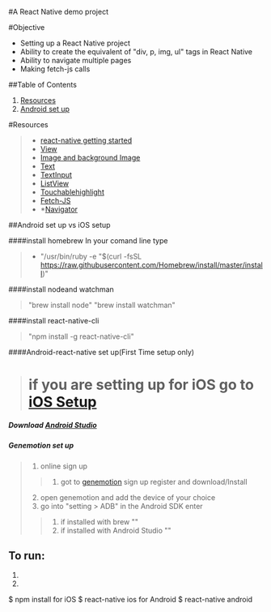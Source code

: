 #A React Native demo project

#Objective
* Setting up a React Native project
* Ability to create the equivalent of "div, p, img, ul" tags in React Native
* Ability to navigate multiple pages
* Making fetch-js calls

##Table of Contents
1. [Resources](file:///var/folders/th/mrq9wqts2zv2dvj9rlzh2xrr0000gp/T/43.html#resources)
2. [Android set up](file:///var/folders/th/mrq9wqts2zv2dvj9rlzh2xrr0000gp/T/43.html#android-set-up)


#Resources
>* [react-native getting started](https://facebook.github.io/react-native/docs/getting-started.html)
>* [View](https://facebook.github.io/react-native/docs/view.html)
>* [Image and background Image](https://facebook.github.io/react-native/docs/image.html)
>* [Text](https://facebook.github.io/react-native/docs/text.html)
>* [TextInput](https://facebook.github.io/react-native/docs/textinput.html)
>* [ListView](https://facebook.github.io/react-native/docs/using-a-listview.html)
>* [Touchablehighlight](https://facebook.github.io/react-native/docs/touchablehighlight.html)
>* [Fetch-JS](https://developer.mozilla.org/en-US/docs/Web/API/Fetch_API)
>* *[Navigator](https://facebook.github.io/react-native/docs/using-navigators.html)

##Android set up vs iOS setup

####install homebrew
In your comand line type
>* "/usr/bin/ruby -e "$(curl -fsSL https://raw.githubusercontent.com/Homebrew/install/master/install)"

####install nodeand watchman
> "brew install node"
> "brew install watchman"

####install react-native-cli
> "npm install -g react-native-cli"

####Android-react-native set up(First Time setup only)
># if you are setting up for iOS go to [iOS Setup]()
##### Download [Android Studio](https://developer.android.com/studio/install.html)
##### Genemotion set up 
> 1. online sign up
>> 1. got to [genemotion](https://www.genymotion.com/account/login/) sign up register and download/Install
> 2. open genemotion and add the device of your choice
> 3. go into "setting > ADB" in the Android SDK enter
>> 1. if installed with brew ""
>> 2. if installed with Android Studio ""
## To run: ##

1.
2.

  $ npm install
  for iOS
  $ react-native ios
  for Android
  $ react-native android